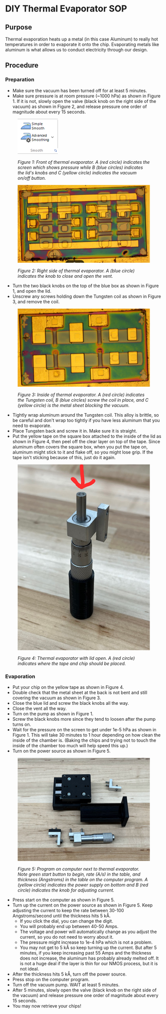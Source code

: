 # DIY Thermal Evaporator SOP

## Purpose

Thermal evaporation heats up a metal (in this case Aluminum) to really hot temperatures in order to evaporate it onto the chip. Evaporating metals like aluminum is what allows us to conduct electricity through our design.

## Procedure

### Preparation

* Make sure the vacuum has been turned off for at least 5 minutes.
* Make sure pressure is at room pressure (\~1000 hPa) as shown in Figure 1. If it is not, slowly open the valve (black knob on the right side of the vacuum) as shown in Figure 2, and release pressure one order of magnitude about every 15 seconds.

<figure><img src="../.gitbook/assets/image.png" alt=""><figcaption><p><em>Figure 1: Front of thermal evaporator. A (red circle) indicates the screen which shows pressure while B (blue circles) indicates the lid's knobs and C (yellow circle) indicates the vacuum on/off button.</em></p></figcaption></figure>

<figure><img src="../.gitbook/assets/image (1).png" alt=""><figcaption><p><em>Figure 2: Right side of thermal evaporator. A (blue circle) indicates the knob to close and open the vent.</em></p></figcaption></figure>

* Turn the two black knobs on the top of the blue box as shown in Figure 1, and open the lid.
* Unscrew any screws holding down the Tungsten coil as shown in Figure 3, and remove the coil.

<figure><img src="../.gitbook/assets/image (2).png" alt=""><figcaption><p><em>Figure 3: Inside of thermal evaporator. A (red circle) indicates the Tungsten coil, B (blue circles) screw the coil in place, and C (yellow circle) is the metal sheet blocking the vacuum.</em></p></figcaption></figure>

* Tightly wrap aluminum around the Tungsten coil. This alloy is brittle, so be careful and don't wrap too tightly if you have less aluminum that you need to evaporate.
* Place Tungsten back and screw it in. Make sure it is straight.
* Put the yellow tape on the square box attached to the inside of the lid as shown in Figure 4, then peel off the clear layer on top of the tape. Since aluminum often covers the square box, when you put the tape on, aluminum might stick to it and flake off, so you might lose grip. If the tape isn't sticking because of this, just do it again.

<figure><img src="../.gitbook/assets/image (3).png" alt=""><figcaption><p><em>Figure 4: Thermal evaporator with lid open. A (red circle) indicates where the tape and chip should be placed.</em></p></figcaption></figure>

### Evaporation

* Put your chip on the yellow tape as shown in Figure 4.
* Double check that the metal sheet at the back is not bent and still covering the vacuum as shown in Figure 3.
* Close the blue lid and screw the black knobs all the way.
* Close the vent all the way.
* Turn on the pump as shown in Figure 1.
* Screw the black knobs more since they tend to loosen after the pump turns on.
* Wait for the pressure on the screen to get under 1e-5 hPa as shown in Figure 1. This will take 30 minutes to 1 hour depending on how clean the inside of the chamber is. (Baking the chips and trying not to touch the inside of the chamber too much will help speed this up.)
* Turn on the power source as shown in Figure 5.

<figure><img src="../.gitbook/assets/image (4).png" alt=""><figcaption><p><em>Figure 5: Program on computer next to thermal evaporator. Note green start button to begin, rate (A/s) in the table, and thickness (Angstroms) in the table on the computer program. A (yellow circle) indicates the power supply on bottom and B (red circle) indicates the knob for adjusting current.</em></p></figcaption></figure>

* Press start on the computer as shown in Figure 5.
* Turn up the current on the power source as shown in Figure 5. Keep adjusting the current to keep the rate between 30-100 Angstroms/second until the thickness hits 5 kÅ.
  * If you click the dial, you can change the digit.
  * You will probably end up between 40-50 Amps.
  * The voltage and power will automatically change as you adjust the current, so you do not need to worry about it.
  * The pressure might increase to 1e-4 hPa which is not a problem.
  * You may not get to 5 kÅ so keep turning up the current. But after 5 minutes, if you keep increasing past 55 Amps and the thickness does not increase, the aluminum has probably already melted off. It is not a huge deal if the layer is thin for our NMOS process, but it is not ideal.
* After the thickness hits 5 kÅ, turn off the power source.
* Press stop on the computer program.
* Turn off the vacuum pump. WAIT at least 5 minutes.
* After 5 minutes, slowly open the valve (black knob on the right side of the vacuum) and release pressure one order of magnitude about every 15 seconds.
* You may now retrieve your chips!

